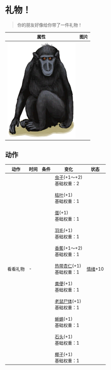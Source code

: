 # 礼物！  
> 你的朋友好像给你带了一件礼物！  
  
  属性  |   图片   
 ----  |  ----:   
   |  ![](Sprite/MacaqueFriend.png)   
  
## 动作  
动作  |  时间  |  条件  |  变化  |  状态  
----  |  ----  |  ----  |  ----  |  ----  
看看礼物<br>  |  -  |    |  [虫子](Bugs.md)(+1～+2)<br>基础权重：2<br><br>[枯叶](LeavesDry.md)(+1)<br>基础权重：1<br><br>[蛋](Egg.md)(+1)<br>基础权重：1<br><br>[羽毛](Feathers.md)(+1)<br>基础权重：1<br><br>[香蕉](Banana.md)(+1～+2)<br>基础权重：1<br><br>[热带杏仁](TropicalAlmonds.md)(+1)<br>基础权重：1<br><br>[粪便](Manure.md)(+1)<br>基础权重：1<br><br>[老鼠尸体](Mouse.md)(+1)<br>基础权重：1<br><br>[蜥蜴](Lizard.md)(+1)<br>基础权重：1<br><br>[石头](Stone.md)(+1)<br>基础权重：1<br><br>[椰子](Coconut.md)(+1)<br>基础权重：1<br>  |  [情绪](Morale.md)+10  
